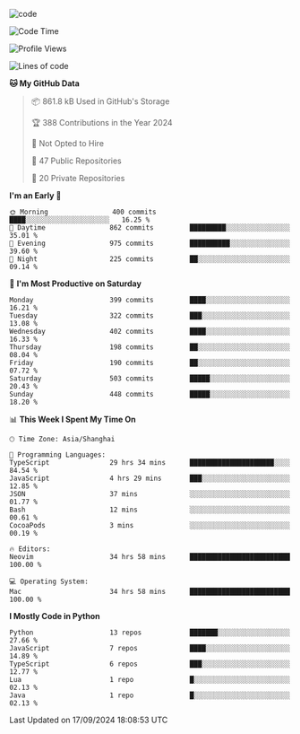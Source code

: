 
<!--
**liuyaanng/liuyaanng** is a ✨ _special_ ✨ repository because its `README.md` (this file) appears on your GitHub profile.

Here are some ideas to get you started:

- 🔭 I’m currently working on ...
- 🌱 I’m currently learning ...
- 👯 I’m looking to collaborate on ...
- 🤔 I’m looking for help with ...
- 💬 Ask me about ...
- 📫 How to reach me: ...
- 😄 Pronouns: ...
- ⚡ Fun fact: ...
-->


![code](https://cdn.jsdelivr.net/gh/liuyaanng/liuyaanng@1.0/code.gif) 

<!--START_SECTION:waka-->
![Code Time](http://img.shields.io/badge/Code%20Time-811%20hrs%2020%20mins-blue)

![Profile Views](http://img.shields.io/badge/Profile%20Views-0-blue)

![Lines of code](https://img.shields.io/badge/From%20Hello%20World%20I%27ve%20Written-14.7%20million%20lines%20of%20code-blue)

**🐱 My GitHub Data** 

> 📦 861.8 kB Used in GitHub's Storage 
 > 
> 🏆 388 Contributions in the Year 2024
 > 
> 🚫 Not Opted to Hire
 > 
> 📜 47 Public Repositories 
 > 
> 🔑 20 Private Repositories 
 > 
**I'm an Early 🐤** 

```text
🌞 Morning                400 commits         ████░░░░░░░░░░░░░░░░░░░░░   16.25 % 
🌆 Daytime                862 commits         █████████░░░░░░░░░░░░░░░░   35.01 % 
🌃 Evening                975 commits         ██████████░░░░░░░░░░░░░░░   39.60 % 
🌙 Night                  225 commits         ██░░░░░░░░░░░░░░░░░░░░░░░   09.14 % 
```
📅 **I'm Most Productive on Saturday** 

```text
Monday                   399 commits         ████░░░░░░░░░░░░░░░░░░░░░   16.21 % 
Tuesday                  322 commits         ███░░░░░░░░░░░░░░░░░░░░░░   13.08 % 
Wednesday                402 commits         ████░░░░░░░░░░░░░░░░░░░░░   16.33 % 
Thursday                 198 commits         ██░░░░░░░░░░░░░░░░░░░░░░░   08.04 % 
Friday                   190 commits         ██░░░░░░░░░░░░░░░░░░░░░░░   07.72 % 
Saturday                 503 commits         █████░░░░░░░░░░░░░░░░░░░░   20.43 % 
Sunday                   448 commits         █████░░░░░░░░░░░░░░░░░░░░   18.20 % 
```


📊 **This Week I Spent My Time On** 

```text
🕑︎ Time Zone: Asia/Shanghai

💬 Programming Languages: 
TypeScript               29 hrs 34 mins      █████████████████████░░░░   84.54 % 
JavaScript               4 hrs 29 mins       ███░░░░░░░░░░░░░░░░░░░░░░   12.85 % 
JSON                     37 mins             ░░░░░░░░░░░░░░░░░░░░░░░░░   01.77 % 
Bash                     12 mins             ░░░░░░░░░░░░░░░░░░░░░░░░░   00.61 % 
CocoaPods                3 mins              ░░░░░░░░░░░░░░░░░░░░░░░░░   00.19 % 

🔥 Editors: 
Neovim                   34 hrs 58 mins      █████████████████████████   100.00 % 

💻 Operating System: 
Mac                      34 hrs 58 mins      █████████████████████████   100.00 % 
```

**I Mostly Code in Python** 

```text
Python                   13 repos            ███████░░░░░░░░░░░░░░░░░░   27.66 % 
JavaScript               7 repos             ████░░░░░░░░░░░░░░░░░░░░░   14.89 % 
TypeScript               6 repos             ███░░░░░░░░░░░░░░░░░░░░░░   12.77 % 
Lua                      1 repo              █░░░░░░░░░░░░░░░░░░░░░░░░   02.13 % 
Java                     1 repo              █░░░░░░░░░░░░░░░░░░░░░░░░   02.13 % 
```




 Last Updated on 17/09/2024 18:08:53 UTC
<!--END_SECTION:waka-->
